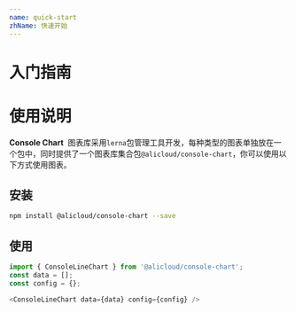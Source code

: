 ```yaml
---
name: quick-start
zhName: 快速开始
---
```


# 入门指南

# 使用说明

**Console Chart**  图表库采用`lerna`包管理工具开发，每种类型的图表单独放在一个包中，同时提供了一个图表库集合包`@alicloud/console-chart`，你可以使用以下方式使用图表。


## 安装

```bash
npm install @alicloud/console-chart --save
```

## 使用
```javascript
import { ConsoleLineChart } from '@alicloud/console-chart';
const data = [];
const config = {};

<ConsoleLineChart data={data} config={config} />
```

